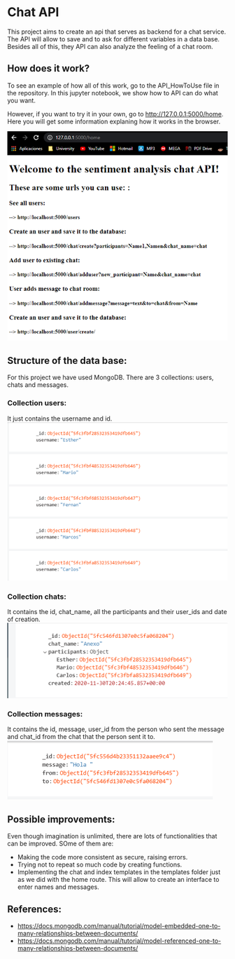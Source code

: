 # Chat API

This project aims to create an api that serves as backend for a chat service. The API will allow to save and to ask for different variables in a data base. Besides all of this, they API can also analyze the feeling of a chat room.


## How does it work?
To see an example of how all of this work, go to the API_HowToUse file in the repository. In this jupyter notebook, we show how to API can do what you want.

However, if you want to try it in your own, go to http://127.0.0.1:5000/home. Here you will get some information explaning how it works in the browser.

![web foto](images/web.png)



## Structure of the data base:
For this project we have used MongoDB. There are 3 collections: users, chats and messages.

### Collection users:
It just contains the username and id.
![web foto](images/users.png)


### Collection chats:
It contains the id, chat_name, all the participants and their user_ids and date of creation.
![web foto](images/chats.png)


### Collection messages:
It contains the id, message, user_id from the person who sent the message and chat_id from the chat that the person sent it to.
![web foto](images/messages.png)

## Possible improvements:
Even though imagination is unlimited, there are lots of functionalities that can be improved. SOme of them are:
* Making the code more consistent as secure, raising errors.
* Trying not to repeat so much code by creating functions.
* Implementing the chat and index templates in the templates folder just as we did with the home route. This will allow to create an interface to enter names and messages.







## References:
- https://docs.mongodb.com/manual/tutorial/model-embedded-one-to-many-relationships-between-documents/
- https://docs.mongodb.com/manual/tutorial/model-referenced-one-to-many-relationships-between-documents/

